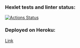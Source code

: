 ### Hexlet tests and linter status:
[![Actions Status](https://github.com/niyak93rus/frontend-project-lvl4/workflows/hexlet-check/badge.svg)](https://github.com/niyak93rus/frontend-project-lvl4/actions)

### Deployed on Heroku:
<a href="https://reactive-messenger-niyak93.herokuapp.com/" target="_blank">Link</a>